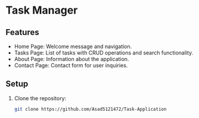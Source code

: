 # Task Manager

## Features
- Home Page: Welcome message and navigation.
- Tasks Page: List of tasks with CRUD operations and search functionality.
- About Page: Information about the application.
- Contact Page: Contact form for user inquiries.

## Setup
1. Clone the repository:
   ```bash
   git clone https://github.com/Asad5121472/Task-Application

   